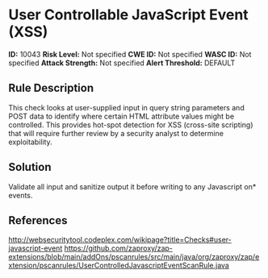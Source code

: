 
# User Controllable JavaScript Event (XSS)

**ID:** 10043
**Risk Level:** Not specified
**CWE ID:** Not specified
**WASC ID:** Not specified
**Attack Strength:** Not specified
**Alert Threshold:** DEFAULT

## Rule Description
This check looks at user-supplied input in query string parameters and POST data to identify where certain HTML attribute values might be controlled. This provides hot-spot detection for XSS (cross-site scripting) that will require further review by a security analyst to determine exploitability.

## Solution
Validate all input and sanitize output it before writing to any Javascript on* events.

## References
http://websecuritytool.codeplex.com/wikipage?title=Checks#user-javascript-event
https://github.com/zaproxy/zap-extensions/blob/main/addOns/pscanrules/src/main/java/org/zaproxy/zap/extension/pscanrules/UserControlledJavascriptEventScanRule.java
